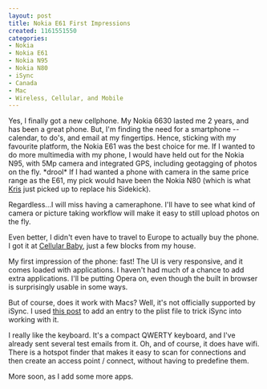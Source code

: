 ```yaml
--- 
layout: post
title: Nokia E61 First Impressions
created: 1161551550
categories: 
- Nokia
- Nokia E61
- Nokia N95
- Nokia N80
- iSync
- Canada
- Mac
- Wireless, Cellular, and Mobile
---
```

<p>Yes, I finally got a new cellphone. My Nokia 6630 lasted me 2 years, and has been a great phone. But, I&#39;m finding the need for a smartphone -- calendar, to do&#39;s, and email at my fingertips. Hence, sticking with my favourite platform, the Nokia E61 was the best choice for me. If I wanted to do more multimedia with my phone, I would have held out for the Nokia N95, with 5Mp camera and integrated GPS, including geotagging of photos on the fly. *drool* If I had wanted a phone with camera in the same price range as the E61, my pick would have been the Nokia N80 (which is what <a href="http://www.kriskrug.com">Kris</a> just picked up to replace his Sidekick).<br /></p><p>Regardless...I will miss having a cameraphone. I&#39;ll have to see what kind of camera or picture taking workflow will make it easy to still upload photos on the fly. </p><p>Even better, I didn&#39;t even have to travel to Europe to actually buy the phone. I got it at <a href="http://www.google.com/maps?q=cell+baby&amp;near=Vancouver,+BC,+Canada&amp;radius=0.0&amp;latlng=49250494,-123111934,1994400973961306932&amp;sa=X&amp;oi=local&amp;ct=result&amp;cd=2">Cellular Baby</a>, just a few blocks from my house.</p><p>My first impression of the phone: fast! The UI is very responsive, and it comes loaded with applications. I haven&#39;t had much of a chance to add extra applications. I&#39;ll be putting Opera on, even though the built in browser is surprisingly usable in some ways.<br /></p><p>But of course, does it work with Macs? Well, it&#39;s not officially supported by iSync. I used <a href="http://www.macosxhints.com/article.php?story=20060511162644120">this post</a> to add an entry to the plist file to trick iSync into working with it.</p><p>I really like the keyboard. It&#39;s a compact QWERTY keyboard, and I&#39;ve already sent several test emails from it. Oh, and of course, it does have wifi. There is a hotspot finder that makes it easy to scan for connections and then create an access point / connect, without having to predefine them.</p><p>More soon, as I add some more apps.&nbsp;</p><p>&nbsp;</p>
